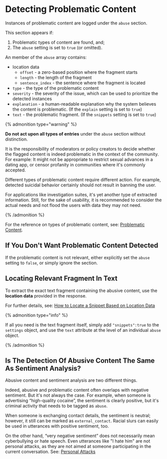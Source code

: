 # Detecting Problematic Content

Instances of problematic content are logged under the `abuse` section. 

This section appears if:

1. Problematic types of content are found, and;
2. The `abuse` setting is set to `true` (or omitted).

An member of the `abuse` array contains:

* location data
  * `offset` - a zero-based position where the fragment starts 
  * `length` - the length of the fragment
  * `sentence_index` - the sentence where the fragment is located
* `type` - the type of the problematic content
* `severity` - the severity of the issue, which can be used to prioritize the detected instances
* `explanation` - a human-readable explanation why the system believes the content is problematic. (If the `explain` setting is set to `true`)
* `text` - the problematic fragment. (If the `snippets` setting is set to `true`) 

{% admonition type="warning" %}

**Do not act upon all types of entries** under the `abuse` section without distinction. 

It is the responsibility of moderators or policy creators to decide whether the flagged content is indeed problematic in the context of the community. For example: It might not be appropriate to restrict sexual advances in a dating app, or censor profanity in communities where it's commonly accepted.

Different types of problematic content require different action. For example, detected suicidal behavior certainly should not result in banning the user. 

For applications like investigation suites, it's yet another type of extracted information. Still, for the sake of usability, it is recommended to consider the actual needs and not flood the users with data they may not need.

{% /admonition %}

For the reference on types of problematic content, see: [Problematic Content](/apis/@l10n/vi/tisane-api-response-guide#supported-types).

## If You Don't Want Problematic Content Detected

If the problematic content is not relevant, either explicitly set the `abuse` setting to `false`, or simply ignore the section.

## Locating Relevant Fragment In Text

To extract the exact text fragment containing the abusive content, use the **location data** provided in the response.

For further details, see: [How to Locate a Snippet Based on Location Data](./locateasnippet.md)

{% admonition type="info" %}

If all you need is the text fragment itself, simply add `"snippets":true` to the `settings` object, and use the `text` attribute at the level of an individual `abuse` object.

{% /admonition %}

## Is The Detection Of Abusive Content The Same As Sentiment Analysis?

Abusive content and sentiment analysis are two different things.

Indeed, abusive and problematic content often overlaps with negative sentiment. But it's not always the case. For example, when someone is advertising “high-quality cocaine”, the sentiment is clearly positive, but it's criminal activity that needs to be tagged as `abuse`.

When someone is exchanging contact details, the sentiment is neutral; however, it still can be marked as `external_contact`. Racial slurs can easily be used in utterances with positive sentiment, too.

On the other hand, “very negative sentiment” does not necessarily mean cyberbullying or hate speech. Even utterances like "I hate him" are not personal attacks, as they are not aimed at someone participating in the current conversation.  See: [Personal Attacks](/guides/abuse/@l10n/vi/personalattack.md)